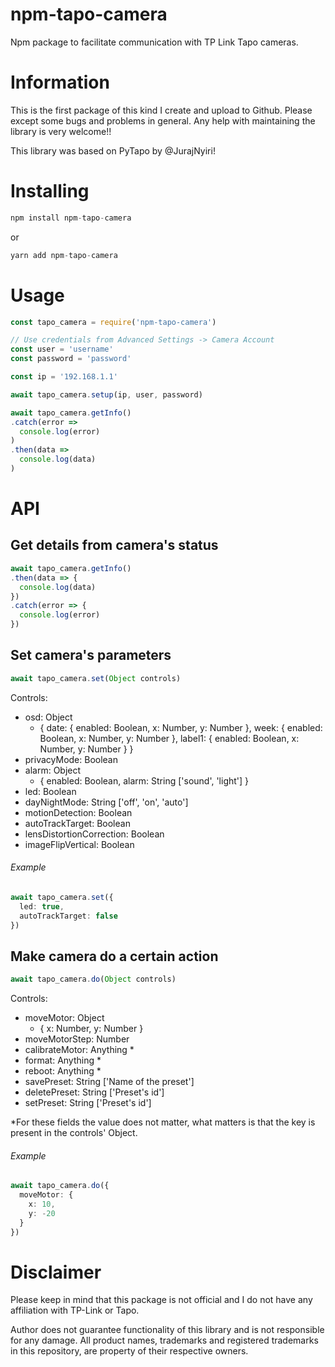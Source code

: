 # npm-tapo-camera
Npm package to facilitate communication with TP Link Tapo cameras.

# Information

This is the first package of this kind I create and upload to Github. Please except some bugs and problems in general. Any help with maintaining the library is very welcome!! 

This library was based on PyTapo by @JurajNyiri!

# Installing

```ts
npm install npm-tapo-camera
```

or

```js
yarn add npm-tapo-camera
```

# Usage

```ts
const tapo_camera = require('npm-tapo-camera')

// Use credentials from Advanced Settings -> Camera Account
const user = 'username'
const password = 'password'

const ip = '192.168.1.1'

await tapo_camera.setup(ip, user, password)

await tapo_camera.getInfo()
.catch(error => 
  console.log(error)
)
.then(data => 
  console.log(data)
)
```

# API

## Get details from camera's status
```ts
await tapo_camera.getInfo()
.then(data => {
  console.log(data)
})
.catch(error => {
  console.log(error)
})
```

## Set camera's parameters
```ts
await tapo_camera.set(Object controls)
```
Controls:

- osd: Object
  - {
    date: {
      enabled: Boolean,
      x: Number,
      y: Number
    },
    week: {
      enabled: Boolean,
      x: Number,
      y: Number
     },
    label1: {
      enabled: Boolean,
      x: Number,
      y: Number
    }
  }
- privacyMode: Boolean
- alarm: Object 
  - {
      enabled: Boolean,
      alarm: String ['sound', 'light']
    }
- led: Boolean
- dayNightMode: String ['off', 'on', 'auto']
- motionDetection: Boolean
- autoTrackTarget: Boolean
- lensDistortionCorrection: Boolean
- imageFlipVertical: Boolean

###### Example
```ts
await tapo_camera.set({
  led: true,
  autoTrackTarget: false
})
```

## Make camera do a certain action
```ts
await tapo_camera.do(Object controls)
```
Controls:

- moveMotor: Object
  - {
    x: Number,
    y: Number
  } 
- moveMotorStep: Number
- calibrateMotor: Anything *
- format: Anything *
- reboot: Anything *
- savePreset: String ['Name of the preset']
- deletePreset: String ['Preset's id']
- setPreset: String ['Preset's id']

*For these fields the value does not matter, what matters is that the key is present in the controls' Object.

###### Example
```ts
await tapo_camera.do({
  moveMotor: {
    x: 10,
    y: -20
  }
})
```

# Disclaimer
Please keep in mind that this package is not official and I do not have any affiliation with TP-Link or Tapo.

Author does not guarantee functionality of this library and is not responsible for any damage. All product names, trademarks and registered trademarks in this repository, are property of their respective owners.

